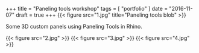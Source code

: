 +++
title = "Paneling tools workshop"
tags = [ "portfolio" ]
date = "2016-11-07"
draft = true
+++
{{< figure src="1.jpg" title="Paneling tools blob" >}}

Some 3D custom panels using Paneling Tools in Rhino.

{{< figure src="2.jpg" >}}
{{< figure src="3.jpg" >}}
{{< figure src="4.jpg" >}}
